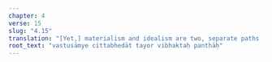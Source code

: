 ```yaml
---
chapter: 4
verse: 15
slug: "4.15"
translation: "[Yet,] materialism and idealism are two, separate paths [for describing the same reality]."
root_text: "vastusāmye cittabhedāt tayor vibhaktaḥ panthāḥ"
---
```


